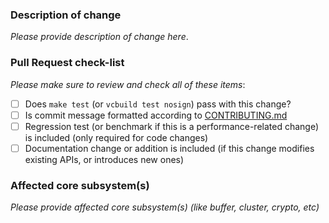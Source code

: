 ### Description of change

_Please provide description of change here_.

### Pull Request check-list

_Please make sure to review and check all of these items_:

- [ ] Does `make test` (or `vcbuild test nosign`) pass with this change?
- [ ] Is commit message formatted according to [CONTRIBUTING.md][0]
- [ ] Regression test (or benchmark if this is a performance-related change) is
  included (only required for code changes)
- [ ] Documentation change or addition is included (if this change modifies
  existing APIs, or introduces new ones)

### Affected core subsystem(s)

_Please provide affected core subsystem(s) (like buffer, cluster, crypto, etc)_

[0]: https://github.com/nodejs/node/blob/master/CONTRIBUTING.md#step-3-commit
